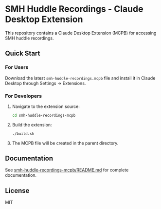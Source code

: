 # SMH Huddle Recordings - Claude Desktop Extension

This repository contains a Claude Desktop Extension (MCPB) for accessing SMH huddle recordings.

## Quick Start

### For Users

Download the latest `smh-huddle-recordings.mcpb` file and install it in Claude Desktop through Settings → Extensions.

### For Developers

1. Navigate to the extension source:
   ```bash
   cd smh-huddle-recordings-mcpb
   ```

2. Build the extension:
   ```bash
   ./build.sh
   ```

3. The MCPB file will be created in the parent directory.

## Documentation

See [smh-huddle-recordings-mcpb/README.md](smh-huddle-recordings-mcpb/README.md) for complete documentation.

## License

MIT